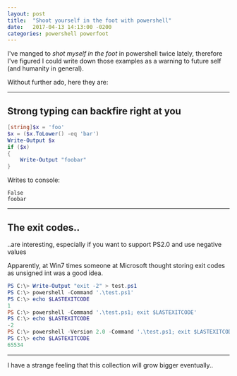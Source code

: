 ```yaml
---
layout: post
title:  "Shoot yourself in the foot with powershell"
date:   2017-04-13 14:13:00 -0200
categories: powershell powerfoot
---
```


I've manged to *shot myself in the foot* in powershell twice lately, therefore I've figured I could write down those examples as a warning to future self (and humanity in general).

Without further ado, here they are:

***

## Strong typing can backfire right at you

```powershell
[string]$x = 'foo'
$x = ($x.ToLower() -eq 'bar')
Write-Output $x
if ($x)
{
    Write-Output "foobar"
}
```

Writes to console:
```
False
foobar
```

***

## The exit codes..

..are interesting, especially if you want to support PS2.0 and use negative values

Apparently, at Win7 times someone at Microsoft thought storing exit codes as unsigned int was a good idea.

```powershell
PS C:\> Write-Output "exit -2" > test.ps1
PS C:\> powershell -Command '.\test.ps1'
PS C:\> echo $LASTEXITCODE
1
PS C:\> powershell -Command '.\test.ps1; exit $LASTEXITCODE'
PS C:\> echo $LASTEXITCODE
-2
PS C:\> powershell -Version 2.0 -Command '.\test.ps1; exit $LASTEXITCODE'
PS C:\> echo $LASTEXITCODE
65534
```

***

I have a strange feeling that this collection will grow bigger eventually..
